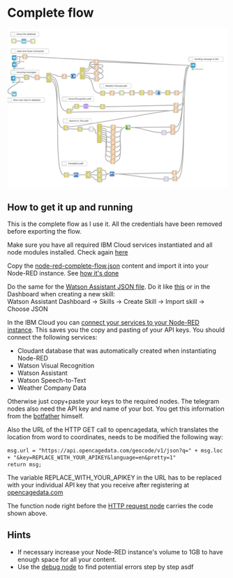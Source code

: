 # Complete flow
![Node-RED flow](../.ignoreImages/node-red_complete_flow.png)

## How to get it up and running
This is the complete flow as I use it. All the credentials have been removed before exporting the flow. 

Make sure you have all required IBM Cloud services instantiated and all node modules installed. Check again [here](https://github.com/RapTho/telegramBot/blob/master/README.md#requirements)

Copy the [node-red-complete-flow.json](https://github.com/RapTho/telegramBot/blob/master/build/node-red-complete-flow.json) content and import it into your Node-RED instance. See [how it's done](https://nodered.org/docs/user-guide/editor/workspace/import-export)

Do the same for the [Watson Assistant JSON file](https://github.com/RapTho/telegramBot/blob/master/build/skill-Telegram_Bot.json). Do it like [this](https://developer.ibm.com/tutorials/learn-how-to-export-import-a-watson-assistant-workspace/) or in the Dashboard when creating a new skill: </br>Watson Assistant Dashboard -> Skills -> Create Skill -> Import skill -> Choose JSON

In the IBM Cloud you can [connect your services to your Node-RED instance](https://cloud.ibm.com/docs/resources?topic=resources-connect_app). This saves you the copy and pasting of your API keys. You should connect the following services:
- Cloudant database that was automatically created when instantiating Node-RED
- Watson Visual Recognition
- Watson Assistant
- Watson Speech-to-Text
- Weather Company Data

Otherwise just copy+paste your keys to the required nodes. The telegram nodes also need the API key and name of your bot. You get this information from the [botfather](https://core.telegram.org/bots) himself.

Also the URL of the HTTP GET call to opencagedata, which translates the location from word to coordinates, needs to be modified the following way:

```
msg.url = "https://api.opencagedata.com/geocode/v1/json?q=" + msg.loc + "&key=REPLACE_WITH_YOUR_APIKEY&language=en&pretty=1"
return msg;
```
The variable REPLACE_WITH_YOUR_APIKEY in the URL has to be replaced with your individual API key that you receive after registering at [opencagedata.com](https://opencagedata.com/)

The function node right before the [HTTP request node](https://cookbook.nodered.org/http/simple-get-request) carries the code shown above.

## Hints
- If necessary increase your Node-RED instance's volume to 1GB to have enough space for all your content.
- Use the [debug node](https://nodered.org/docs/user-guide/nodes#debug) to find potential errors step by step
asdf